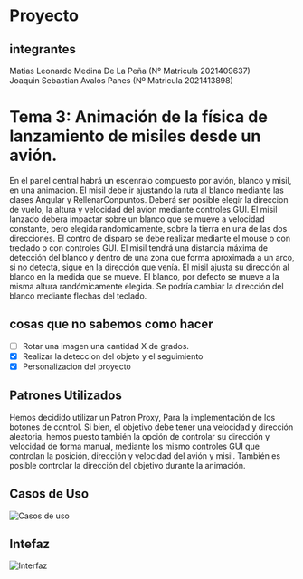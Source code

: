 # Proyecto

## integrantes
 Matias Leonardo Medina De La Peña (N° Matricula 2021409637)                                                                                                          
 Joaquin Sebastian Avalos Panes (Nº Matricula 2021413898)


# Tema 3: Animación de la física de lanzamiento de misiles desde un avión.

 En el panel central habrá un escenraio compuesto por avión, blanco y misil, en una animacion. El misil debe ir ajustando la ruta al blanco mediante las clases Angular
 y RellenarConpuntos. Deberá ser posible elegir la direccion de vuelo, la altura y velocidad del avion mediante controles GUI. El misil lanzado debera impactar sobre un
 blanco que se mueve a velocidad constante, pero elegida randomicamente, sobre la tierra en una de las dos direcciones. El contro de disparo se debe realizar mediante
 el mouse o con treclado o con controles GUI. El misil tendrá una distancia máxima de detección del blanco y dentro de una zona que forma aproximada a un arco, si no
 detecta, sigue en la dirección que venía. El misil ajusta su dirección al blanco en la medida que se mueve. El blanco, por defecto se mueve a la misma altura
 randómicamente elegida. Se podría cambiar la dirección del blanco mediante flechas del teclado. 
 
## cosas que no sabemos como hacer

- [ ] Rotar una imagen una cantidad X de grados. 
- [X] Realizar la deteccion del objeto y el seguimiento 
- [X] Personalizacion del proyecto

## Patrones Utilizados

Hemos decidido utilizar un Patron Proxy, Para la implementación de los botones de control.
Si bien, el objetivo debe tener una velocidad y dirección aleatoria, hemos puesto también la opción de controlar su dirección y velocidad de forma manual, mediante los mismo controles GUI que controlan la posición, dirección y velocidad del avión y misil. También es posible controlar la dirección del objetivo durante la animación.

## Casos de Uso
 ![Casos de uso](https://user-images.githubusercontent.com/56138987/203075962-a63e4299-6a54-448e-a240-829b33c2217e.png)
 
## Intefaz
![Interfaz](https://user-images.githubusercontent.com/56138987/204390488-ffe379d0-159e-45ce-9f0d-80c6484c6ee2.png)

